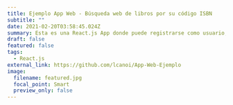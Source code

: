 ```yaml
---
title: Ejemplo App Web - Búsqueda web de libros por su código ISBN
subtitle: ""
date: 2021-02-20T03:58:45.024Z
summary: Esta es una React.js App donde puede registrarse como usuario, buscar libros en la web introduciendo su código ISBN y agregar sus favoritos a una lista.
draft: false
featured: false
tags:
  - React.js
external_link: https://github.com/lcanoi/App-Web-Ejemplo
image:
  filename: featured.jpg
  focal_point: Smart
  preview_only: false
---
```

